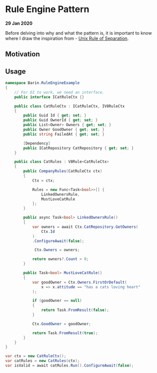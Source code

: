 # Rule Engine Pattern

**29 Jan 2020**

Before delving into why and what the pattern is, it is important to know where I draw the inspiration from - [Unix Rule of Separation](https://enrose.github.io/c-sharp/unix-rule-of-separation).

## Motivation

## Usage

```c#
namespace Barin.RuleEngineExample
{
    // For DI to work, we need an interface.
    public interface ICatRuleCtx {}

    public class CatRuleCtx : ICatRuleCtx, IV8RuleCtx
    {
        public Guid Id { get; set; }
        public Guid OwnerId { get; set; }
        public List<Owner> Owners { get; set; }
        public Owner GoodOwner { get; set; }
        public string FailedAt { get; set; }

        [Dependency]
        public ICatRepository CatRepository { get; set; }
    }

    public class CatRules : V8Rule<CatRuleCtx>
    {
        public CompanyRules(CatRuleCtx ctx)
        {
            Ctx = ctx;

            Rules = new Func<Task<bool>>[] {
                LinkedOwnersRule,
                MustLoveCatRule
            };
        }

        public async Task<bool> LinkedOwnersRule()
        {
            var owners = await Ctx.CatRepository.GetOwners(
                Ctx.Id
            )
            .ConfigureAwait(false);

             Ctx.Owners = owners;

            return owners?.Count > 0;
        }

        public Task<bool> MustLoveCatRule()
        {
            var goodOwner = Ctx.Owners.FirstOrDefault(
                x => x.attitude == "has a cats loving heart"
            );

            if (goodOwner == null)
            {
                return Task.FromResult(false);
            }

            Ctx.GoodOwner = goodOwner;

            return Task.FromResult(true);
        }
    }
}
```

```c#
var ctx = new CatRuleCtx();
var catRules = new CatRules(ctx);
var isValid = await catRules.Run().ConfigureAwait(false);
```

